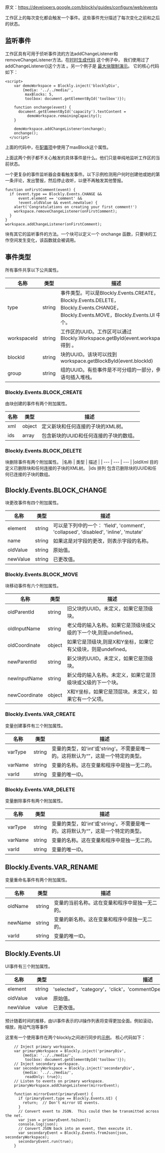 原文：https://developers.google.com/blockly/guides/configure/web/events

工作区上的每次变化都会触发一个事件。这些事件充分描述了每次变化之前和之后的状态。

## 监听事件
工作区具有可用于侦听事件流的方法addChangeListener和removeChangeListener方法。在[时时生成代码](http://runjs.cn/code/tpaa7) 这个例子中， 我们使用过了addChangeListener()这个方法 。另一个例子是 [最大块限制演示](https://blockly-demo.appspot.com/static/demos/maxBlocks/index.html)。
它的核心代码如下：

```
<script>
    var demoWorkspace = Blockly.inject('blocklyDiv',
        {media: '../../media/',
         maxBlocks: 5,
         toolbox: document.getElementById('toolbox')});

    function onchange(event) {
      document.getElementById('capacity').textContent =
          demoWorkspace.remainingCapacity();
    }

    demoWorkspace.addChangeListener(onchange);
    onchange();
  </script>
```
上面的代码中，在[配置项](2.get-started-web.md)中使用了maxBlock这个属性。

上面这两个例子都不关心触发的具体事件是什么。他们只是单纯地监听工作区的当前状态。

一个更复杂的事件监听器会查看触发事件。以下示例检测用户何时创建他或她的第一条评论，发出警报，然后停止收听，以便不再触发其他警报。
```
function onFirstComment(event) {
  if (event.type == Blockly.Events.CHANGE &&
      event.element == 'comment' &&
      !event.oldValue && event.newValue) {
    alert('Congratulations on creating your first comment!')
    workspace.removeChangeListener(onFirstComment);
  }
}
workspace.addChangeListener(onFirstComment);
```

块有其它的监听事件的方法。一个块可以定义一个 onchange 函数，只要块的工作空间发生变化，该函数就会被调用。

## 事件类型
所有事件共享以下公共属性。

|名称		|	类型	|	描述	|
| --- 		| --- 	| --- 	|
|type		|string	|事件类型。可以是Blockly.Events.CREATE，Blockly.Events.DELETE，Blockly.Events.CHANGE，Blockly.Events.MOVE，Blockly.Events.UI 中的一个。|
|workspaceId|string	|工作区的UUID。工作区可以通过Blockly.Workspace.getById(event.workspaceId)得到 。|
|blockId	|string	|块的UUID。该块可以找到workspace.getBlockById(event.blockId)|
|group		|string	|组的UUID。有些事件是不可分组的一部分，例如将语句插入堆栈。|

### Blockly.Events.BLOCK_CREATE

由块创建的事件有两个附加属性。

|名称		|	类型	|	描述	|
| --- 		| --- 	| --- 	|
|xml	|object |	定义新块和任何连接的子块的XML树。|
|ids	|array	|	包含新块的UUID和任何连接的子块的数组。|

### Blockly.Events.BLOCK_DELETE

块删除事件有两个附加属性。
|名称		|	类型	|	描述	|
| --- 		| --- 	| --- 	|
|oldXml	目的	定义已删除块和任何连接的子块的XML树。
|ids	排列	包含已删除块的UUID和任何已连接的子块的数组。

## Blockly.Events.BLOCK_CHANGE
块更改事件有四个附加属性。

|名称		|	类型	|	描述	|
| --- 		| --- 	| --- 	|
|element	|string| 可以是下列中的一个： 'field', 'comment', 'collapsed', 'disabled', 'inline', 'mutate' |
|name	|string|	如果这是对字段的更改，则表示字段的名称。|
|oldValue|	string|	原始值。|
|newValue|	string|	已更改值。|

### Blockly.Events.BLOCK_MOVE
块移动事件有六个附加属性。

|名称		|	类型	|	描述	|
| --- 		| --- 	| --- 	|
|oldParentId	|string|	旧父块的UUID。未定义，如果它是顶级块。|
|oldInputName	|string|	老父母的输入名称。如果它是顶级块或父级的下一个块,则是undefined。|
|oldCoordinate	|object|	如果它是顶级块,则是X和Y坐标，如果它有父级块，则是undefined。|
|newParentId	|string|	新父块的UUID。未定义，如果它是顶级块。|
|newInputName	|string|	新父母的输入名称。未定义，如果它是顶级块或父级的下一个块。|
|newCoordinate	|object|	X和Y坐标，如果它是顶层块。未定义，如果它有一个父项。|

### Blockly.Events.VAR_CREATE
变量创建事件有三个附加属性。

|名称		|	类型	|	描述	|
| --- 		| --- 	| --- 	|
|varType	|string|	变量的类型，如'int'或'string'。不需要是唯一的。这将默认为“”，这是一个特定的类型。|
|varName	|string|	变量的名称。这在变量和程序中是独一无二的。|
|varId	|string|	变量的唯一ID。|


### Blockly.Events.VAR_DELETE
变量删除事件有两个附加属性。

|名称		|	类型	|	描述	|
| --- 		| --- 	| --- 	|
|varType	|string|	变量的类型，如'int'或'string'。不需要是唯一的。这将默认为“”，这是一个特定的类型。|
|varName	|string|	变量的名称。这在变量和程序中是独一无二的。|
|varId	|string|	变量的唯一ID。|

## Blockly.Events.VAR_RENAME
变量重命名事件有两个附加属性。

|名称		|	类型	|	描述	|
| --- 		| --- 	| --- 	|
|oldName	|string|	变量的当前名称。这在变量和程序中是独一无二的。|
|newName	|string|	变量的新名称。这在变量和程序中是独一无二的。|
|varId	|string|	变量的唯一ID。|

## Blockly.Events.UI

UI事件有三个附加属性。

|名称		|	类型	|	描述	|
| --- 		| --- 	| --- 	|
|element	|string|	'selected'，'category'，'click'，'commentOpen'，'mutatorOpen'，'warningOpen'|
|oldValue	|value|	原始值。|
|newValue	|value|	已更改值。|

预计随着时间的推移，由UI事件表示的UI操作列表将变得更加全面。例如滚动，缩放，拖动气泡等事件

这里有一个使用事件在两个blockly之间进行同步的[示例](https://blockly-demo.appspot.com/static/demos/mirror/index.html)。
核心代码如下：

```
    // Inject primary workspace.
    var primaryWorkspace = Blockly.inject('primaryDiv',
        {media: '../../media/',
         toolbox: document.getElementById('toolbox')});
    // Inject secondary workspace.
    var secondaryWorkspace = Blockly.inject('secondaryDiv',
        {media: '../../media/',
         readOnly: true});
    // Listen to events on primary workspace.
    primaryWorkspace.addChangeListener(mirrorEvent);

    function mirrorEvent(primaryEvent) {
      if (primaryEvent.type == Blockly.Events.UI) {
        return;  // Don't mirror UI events.
      }
      // Convert event to JSON.  This could then be transmitted across the net.
      var json = primaryEvent.toJson();
      console.log(json);
      // Convert JSON back into an event, then execute it.
      var secondaryEvent = Blockly.Events.fromJson(json, secondaryWorkspace);
      secondaryEvent.run(true);
    }
```